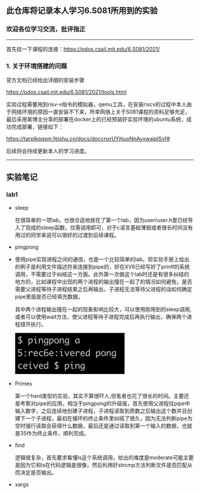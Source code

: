 ## 此仓库将记录本人学习6.S081所用到的实验

### 欢迎各位学习交流，批评指正

---

首先挂一下课程的连接：https://pdos.csail.mit.edu/6.S081/2021/

### 1.  关于环境搭建的问题

官方文档已经给出详细的安装步骤

https://pdos.csail.mit.edu/6.S081/2021/tools.html

实验过程需要用到risv-v指令的模拟器，qemu工具，在安装riscv的过程中本人由于网络环境的原因一直安装不下来，所幸网络上关于S081课程的资料足够充足，最后采用某博主分享的部署在docker上的已经预装好实验环境的ubuntu系统，成功完成部署，链接如下：

 https://tarplkpqsm.feishu.cn/docs/doccnxrUYjtjuoNnAyxwajplSyf#

后续将会持续更新本人的学习进度。

---

## 实验笔记

###  lab1

- sleep

  在很简单的一项lab，也很合适地放在了第一个lab，因为user/user.h里已经导入了现成的sleep函数，仅需调用即可，对于c语言基础薄弱或者很长时间没有用过的同学来说可以很好的过渡到后续课程。

- pingpong

- 使用pipe实现进程之间的通信，也是一个比较简单的lab。但实验手册上给出的例子是利用文件描述符来连接到pipe的，好在XV6已经写好了printf的系统调用，不需要过于纠结这一方面。此外第一次做这个lab时还是有很多纠结的地方的，比如课程中出现的两个进程的输出撞在一起了的情况如何避免，是否需要父进程等待子进程结束之后再输出，子进程无法等待父进程的话如何确定pipe里面是否已经填充数据。

  其中两个进程输出撞在一起的现象影响比较大，可以使用刚用到的sleep调用,或者可以使用wait方法，使父进程等待子进程完成后再执行输出，确保两个进程错开执行。

  ![lab1](images/lab1.png)

  

  

- Primes

  第一个hard类型的实验，其实不算很吓人,但笔者也花了很长的时间。主要还是考察对pipe的应用，相当于pingpong的升级版，首先使用父进程往pipe中输入数字，之后连续地创建子进程，子进程读取到质数之后输出这个数并且创建下一个子进程，最初在循环的终止条件里纠结了很久，因为无法判断pipe为空时强行读取会获得什么数据，最后还是通过读取到第一个输入的数据，也就是35作为终止条件，顺利完成。

- find

  逻辑很复杂，首先要求看懂ls这个系统调用，给出的难度是moderate可能主要是因为它和ls在代码逻辑是很像，然后利用好strcmp方法判断文件是否匹配从而决定是否输出。

- xargs

  

  

